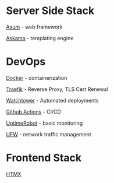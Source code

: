 # Server Side Stack
[Axum](https://docs.rs/axum/latest/axum/) - web framework

[Askama](https://djc.github.io/askama/askama.html) - templating engine

# DevOps 
[Docker](https://docs.docker.com/) - containerization

[Traefik](https://doc.traefik.io/) - Reverse Proxy, TLS Cert Renewal

[Watchtower](https://containrrr.dev/watchtower/) - Automated deployments

[Github Actions](https://docs.github.com/en/actions) - CI/CD

[UptimeRobot](https://uptimerobot.com/) - basic monitoring

[UFW](https://help.ubuntu.com/community/UFW) - network traffic management

# Frontend Stack
[HTMX](https://htmx.org/) 
